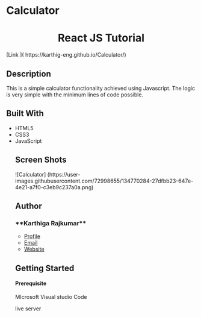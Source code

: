 # Calculator
<h1 align="center">React JS Tutorial</h1>
[Link ]( https://karthig-eng.github.io/Calculator/)
<h2 >Description</h2>
<p aligh="justify">This is a simple calculator functionality achieved using Javascript. The logic is very simple with the minimum lines of code possible.</p>
<h2>Built With</h2>
<ul>
 <li>HTML5</li>
 <li>CSS3</li>
 <li>JavaScript</li>
<h2>Screen Shots</h2>
 ![Calculator] (https://user-images.githubusercontent.com/72998655/134770284-27dfbb23-647e-4e21-a7f0-c3eb9c237a0a.png)
<h2 >Author</h2>
<h3 >**Karthiga Rajkumar**</h3>

- [Profile](https://github.com/karthig-eng)
- [Email](mailto:karthigaa.rajkumar@gmail.com?subject=Hi% "Hi!")
- [Website]( https://karthig-eng.github.io/Portfolio/ "Welcome")

<h2>Getting Started </h2>
    
  <h4>Prerequisite </h4>
       <p>MIcrosoft Visual studio Code</p>
       <p>live server<p>
